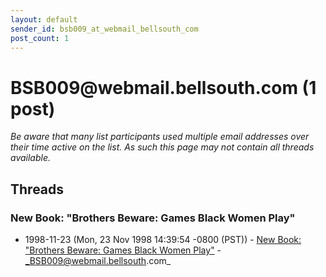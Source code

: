 ```yaml
---
layout: default
sender_id: bsb009_at_webmail_bellsouth_com
post_count: 1
---
```


# BSB009<span>@</span>webmail.bellsouth.com (1 post)

_Be aware that many list participants used multiple email addresses over their time active on the list. As such this page may not contain all threads available._

## Threads

### New Book: "Brothers Beware: Games Black Women Play"
+ 1998-11-23 (Mon, 23 Nov 1998 14:39:54 -0800 (PST)) - [New Book: "Brothers Beware: Games Black Women Play"](/archive/1998/11/97ccd72bc96caacc67c74d963584aa4f28af88f6de25151530091b560bc93f2c) - _BSB009@webmail.bellsouth.com_

